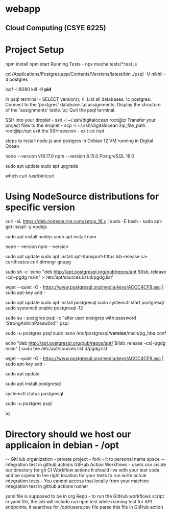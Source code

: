 # webapp

## Cloud Computing (CSYE 6225)

# Project Setup 

npm install
npm start
Running Tests - npx mocha tests/*.test.js

cd /Applications/Postgres.app/Contents/Versions/latest/bin
./psql -U nikhil -d postgres

lsof -i:8080
kill -9 **pid**

In psql terminal - SELECT version();
\l: List all databases.
\c postgres: Connect to the 'postgres' database.
\d assignments: Display the structure of the 'assignments' table.
\q: Quit the psql terminal.


SSH into your droplet - ssh -i ~/.ssh/digitalocean root@ip
Transfer your project files to the droplet - scp -i ~/.ssh/digitalocean zip_file_path root@ip:/opt
exit the SSH session - exit
cd /opt

steps to install node.js and postgres in Debian 12 VM running in Digital Ocean

node --version v16.17.0
npm --version 8.15.0
PostgreSQL 16.0

sudo apt update
sudo apt upgrade

which curl
/usr/bin/curl

# Using NodeSource distributions for specific version
curl -sL https://deb.nodesource.com/setup_16.x | sudo -E bash -
sudo apt-get install -y nodejs

sudo apt install nodejs
sudo apt install npm

node --version
npm --version


sudo apt update
sudo apt install apt-transport-https lsb-release ca-certificates curl dirmngr gnupg

sudo sh -c 'echo "deb http://apt.postgresql.org/pub/repos/apt $(lsb_release -cs)-pgdg main" > /etc/apt/sources.list.d/pgdg.list'

wget --quiet -O - https://www.postgresql.org/media/keys/ACCC4CF8.asc | sudo apt-key add -

sudo apt update
sudo apt install postgresql
sudo systemctl start postgresql
sudo systemctl enable postgresql-12

sudo su - postgres
psql -c "alter user postgres with password 'StrongAdminPassw0rd'"
psql

sudo -u postgres psql
sudo nano /etc/postgresql/**version**/main/pg_hba.conf


echo "deb http://apt.postgresql.org/pub/repos/apt/ $(lsb_release -cs)-pgdg main" | sudo tee /etc/apt/sources.list.d/pgdg.list

wget --quiet -O - https://www.postgresql.org/media/keys/ACCC4CF8.asc | sudo apt-key add -

sudo apt update

sudo apt install postgresql

systemctl status postgresql

sudo -u postgres psql

\q

# Directory should we host our applicaion in debian - /opt
-- GitHub organization - private project - fork - it to personal name space
-- integration test in github actions
GitHub Action Workflows - users.csv inside our directory for git CI Workflow actions
It should live with your test code and be copied to the right location for your tests to run
write actual integration tests - You cannot access that locally from your machine
integration test in github actions runner

yaml file is supposed to be in org Repo - to run the GitHub workflows
script in yaml file, the job will include run npm test
while running test for API endpoints, it searches for /opt/users.csv file
parse this file in GitHub action
